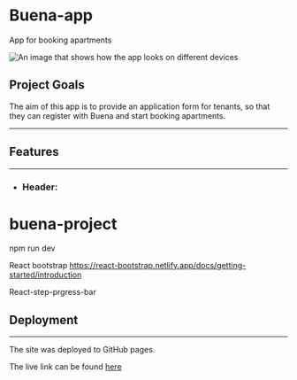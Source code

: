 # Buena-app

App for booking apartments

![An image that shows how the app looks on different devices](./doc/readmecontent/screenview.png)

## Project Goals

The aim of this app is to provide an application form for tenants, so that they can register with Buena and start booking apartments.

<hr>

## Features

<hr>

- ### Header:

# buena-project

npm run dev

React bootstrap https://react-bootstrap.netlify.app/docs/getting-started/introduction

React-step-prgress-bar

## Deployment

<hr>

The site was deployed to GitHub pages.

The live link can be found [here](https://katya-semeniuk.github.io/rock-paper-scissors-game/)
